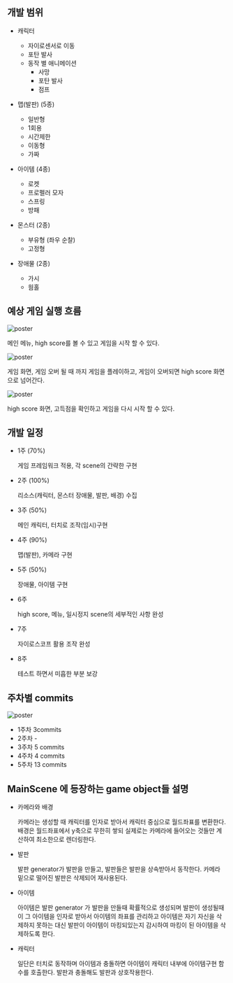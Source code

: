 

## 개발 범위


* 캐릭터
   * 자이로센서로 이동
   * 포탄 발사 
   * 동작 별 애니메이션
     * 사망 
     * 포탄 발사
     * 점프

* 맵(발판) (5종)
   * 일반형
   * 1회용
   * 시간제한
   * 이동형
   * 가짜


* 아이템 (4종) 
   * 로켓
   * 프로펠러 모자
   * 스프링
   * 방패


* 몬스터 (2종)
   * 부유형 (좌우 순찰)
   * 고정형

* 장애물 (2종)
   * 가시
   * 웜홀

## 예상 게임 실행 흐름


![poster](./1.jpg)

메인 메뉴, high score를 볼 수 있고 게임을 시작 할 수 있다.



![poster](./2.jpg)

게임 화면, 게임 오버 될 때 까지 게임을 플레이하고, 게임이 오버되면 high score 화면으로 넘어간다.

 
![poster](./3.jpg)

high score 화면, 고득점을 확인하고 게임을 다시 시작 할 수 있다.


## 개발 일정

* 1주 (70%)

  게임 프레임워크 적용, 각 scene의 간략한 구현

* 2주 (100%)

  리소스(캐릭터, 몬스터 장애물, 발판, 배경) 수집

* 3주 (50%)

  메인 캐릭터, 터치로 조작(임시)구현

* 4주 (90%)

  맵(발판), 카메라 구현

* 5주 (50%)

  장애물, 아이템 구현

* 6주

  high score, 메뉴, 일시정지 scene의 세부적인 사항 완성

* 7주

  자이로스코프 활용 조작 완성

* 8주

  테스트 하면서 미흡한 부분 보강


## 주차별 commits
![poster](./4.jpg)

* 1주차 3commits
* 2주차 -
* 3주차 5 commits
* 4주차 4 commits
* 5주차 13 commits

## MainScene 에 등장하는 game object들 설명


* 카메라와 배경

  카메라는 생성할 때 캐릭터를 인자로 받아서 캐릭터 중심으로 월드좌표를 변환한다. 
  배경은 월드좌표에서 y축으로 무한히 쌓되 실제로는 카메라에 들어오는 것들만 계산하여 최소한으로 렌더링한다.


* 발판

  발판 generator가 발판을 만들고, 발판들은 발판을 상속받아서 동작한다. 카메라 밑으로 떨어진 발판은 삭제되어 재사용된다.

* 아이템

  아이템은 발판 generator 가 발판을 만들때 확률적으로 생성되며 발판이 생성될때이 그 아이템을 인자로 받아서 아이템의 좌표를 관리하고 아이템은 자기 자신을 삭제하지 못하는 대신 발판이 아이템이 마킹되있는지 감시하여 마킹이 된 아이템을 삭제하도록 한다.

  
* 캐릭터

  일단은 터치로 동작하며 아이템과 충돌하면 아이템이 캐릭터 내부에 아이템구현 함수를 호출한다.
  발판과 충돌해도 발판과 상호작용한다.




